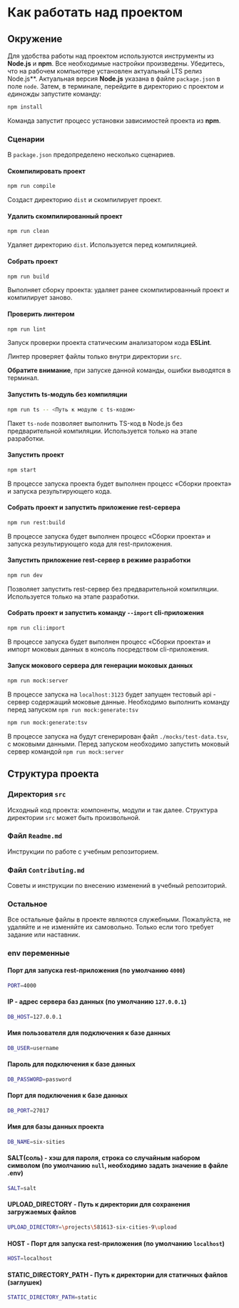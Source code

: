 # Как работать над проектом

## Окружение

Для удобства работы над проектом используются инструменты из **Node.js** и **npm**. Все необходимые настройки произведены. Убедитесь, что на рабочем компьютере установлен актуальный LTS релиз Node.js**. Актуальная версия **Node.js** указана в файле `package.json` в поле `node`. Затем, в терминале, перейдите в директорию с проектом и _единожды_ запустите команду:

```bash
npm install
```

Команда запустит процесс установки зависимостей проекта из **npm**.

### Сценарии

В `package.json` предопределено несколько сценариев.

#### Скомпилировать проект

```bash
npm run compile
```

Создаст директорию `dist` и скомпилирует проект.

#### Удалить скомпилированный проект

```bash
npm run clean
```

Удаляет директорию `dist`. Используется перед компиляцией.

#### Собрать проект

```bash
npm run build
```

Выполняет сборку проекта: удаляет ранее скомпилированный проект и компилирует заново.

#### Проверить линтером

```bash
npm run lint
```

Запуск проверки проекта статическим анализатором кода **ESLint**.

Линтер проверяет файлы только внутри директории `src`.

**Обратите внимание**, при запуске данной команды, ошибки выводятся в терминал.

#### Запустить ts-модуль без компиляции

```bash
npm run ts -- <Путь к модулю с ts-кодом>
```

Пакет `ts-node` позволяет выполнить TS-код в Node.js без предварительной компиляции. Используется только на этапе разработки.

#### Запустить проект

```bash
npm start
```

В процессе запуска проекта будет выполнен процесс «Сборки проекта» и запуска результирующего кода.

#### Собрать проект и запустить приложение rest-сервера

```bash
npm run rest:build
```

В процессе запуска будет выполнен процесс «Сборки проекта» и запуска результирующего кода для rest-приложения.

#### Запустить приложение rest-сервер в режиме разработки

```bash
npm run dev
```

Позволяет запустить rest-сервер без предварительной компиляции. Используется только на этапе разработки.

#### Собрать проект и запустить команду `--import` cli-приложения

```bash
npm run cli:import
```

В процессе запуска будет выполнен процесс «Сборки проекта» и импорт моковых данных в консоль посредством cli-приложения.

#### Запуск мокового сервера для генерации моковых данных

```bash
npm run mock:server
```

В процессе запуска на `localhost:3123` будет запущен тестовый api - сервер содержащий моковые данные. Необходимо выполнить команду перед запуском `npm run mock:generate:tsv`

```bash
npm run mock:generate:tsv
```

В процессе запуска на будут сгенерирован файл `./mocks/test-data.tsv`, с моковыми данными. Перед запуском необходимо запустить моковый сервер командой `npm run mock:server`


## Структура проекта

### Директория `src`

Исходный код проекта: компоненты, модули и так далее. Структура директории `src` может быть произвольной.

### Файл `Readme.md`

Инструкции по работе с учебным репозиторием.

### Файл `Contributing.md`

Советы и инструкции по внесению изменений в учебный репозиторий.

### Остальное

Все остальные файлы в проекте являются служебными. Пожалуйста, не удаляйте и не изменяйте их самовольно. Только если того требует задание или наставник.

### env переменные

#### Порт для запуска rest-приложения (по умолчанию `4000`)

```bash
PORT=4000
```

#### IP - адрес сервера баз данных (по умолчанию `127.0.0.1`)

```bash
DB_HOST=127.0.0.1
```

#### Имя пользователя для подключения к базе данных

```bash
DB_USER=username
```

#### Пароль для подключения к базе данных

```bash
DB_PASSWORD=password
```

#### Порт для подключения к базе данных

```bash
DB_PORT=27017
```

#### Имя для базы данных проекта

```bash
DB_NAME=six-sities
```

#### SALT(соль) - хэш для пароля, строка со случайным набором символом (по умолчанию `null`, необходимо задать значение в файле .env)

```bash
SALT=salt
```

#### UPLOAD_DIRECTORY - Путь к директории для сохранения загружаемых файлов

```bash
UPLOAD_DIRECTORY=\projects\581613-six-cities-9\upload
```

#### HOST - Порт для запуска rest-приложения (по умолчанию `localhost`)

```bash
HOST=localhost
```

#### STATIC_DIRECTORY_PATH - Путь к директории для статичных файлов (заглушек)

```bash
STATIC_DIRECTORY_PATH=static
```
